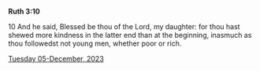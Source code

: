 **Ruth 3:10**

10 And he said, Blessed be thou of the Lord, my daughter: for thou hast shewed more kindness in the latter end than at the beginning, inasmuch as thou followedst not young men, whether poor or rich.

[Tuesday 05-December, 2023](https://getbible.life/kjv/Ruth/3/10)
